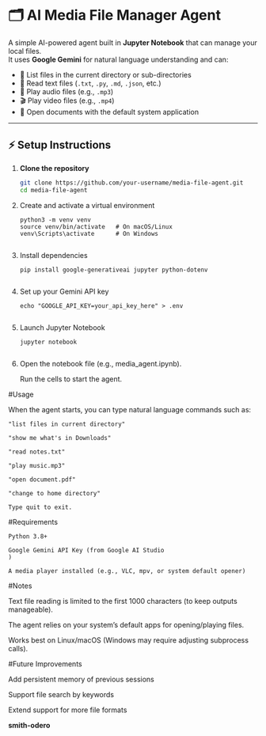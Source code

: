 # 🗂️ AI Media File Manager Agent

A simple AI-powered agent built in **Jupyter Notebook** that can manage your local files.  
It uses **Google Gemini** for natural language understanding and can:

- 📂 List files in the current directory or sub-directories  
- 📖 Read text files (`.txt`, `.py`, `.md`, `.json`, etc.)  
- 🎵 Play audio files (e.g., `.mp3`)  
- 🎬 Play video files (e.g., `.mp4`)  
- 📑 Open documents with the default system application  

---

## ⚡ Setup Instructions

1. **Clone the repository**
   ```bash
   git clone https://github.com/your-username/media-file-agent.git
   cd media-file-agent
2. Create and activate a virtual environment
    ```
    python3 -m venv venv
    source venv/bin/activate   # On macOS/Linux
    venv\Scripts\activate      # On Windows


4. Install dependencies
    ```
    pip install google-generativeai jupyter python-dotenv


5. Set up your Gemini API key
    ```
    echo "GOOGLE_API_KEY=your_api_key_here" > .env


6. Launch Jupyter Notebook
    ```
    jupyter notebook


7. Open the notebook file (e.g., media_agent.ipynb).
    
      Run the cells to start the agent.

 #Usage

  When the agent starts, you can type natural language commands such as:

    "list files in current directory"
    
    "show me what's in Downloads"
    
    "read notes.txt"
    
    "play music.mp3"
    
    "open document.pdf"
  
    "change to home directory"

    Type quit to exit.

 #Requirements

    Python 3.8+
    
    Google Gemini API Key (from Google AI Studio
    )
    
    A media player installed (e.g., VLC, mpv, or system default opener)

 #Notes

  Text file reading is limited to the first 1000 characters (to keep outputs manageable).
  
  The agent relies on your system’s default apps for opening/playing files.
  
  Works best on Linux/macOS (Windows may require adjusting subprocess calls).

#Future Improvements

  Add persistent memory of previous sessions
  
  Support file search by keywords
  
  Extend support for more file formats

**smith-odero**
